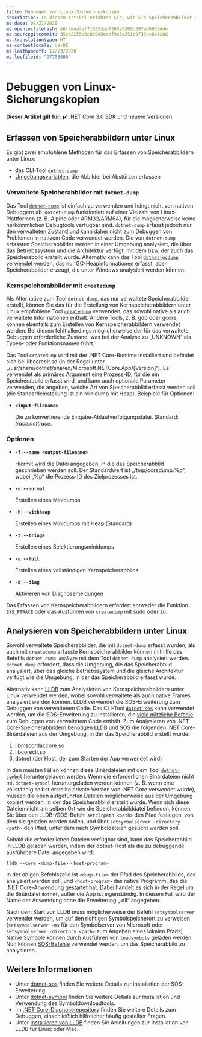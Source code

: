 ```yaml
---
title: Debuggen von Linux-Sicherungskopien
description: In diesem Artikel erfahren Sie, wie Sie Speicherabbilder aus Linux-Umgebungen erfassen und analysieren.
ms.date: 08/27/2020
ms.openlocfilehash: e6f2eea3af718853ad7365a5209b397a66035dde
ms.sourcegitcommit: 35ca2255c6c86968eaef9e3a251c9739ce8e4288
ms.translationtype: HT
ms.contentlocale: de-DE
ms.lasthandoff: 12/23/2020
ms.locfileid: "97753600"
---
```

# <a name="debug-linux-dumps"></a>Debuggen von Linux-Sicherungskopien

**Dieser Artikel gilt für:** ✔️ .NET Core 3.0 SDK und neuere Versionen

## <a name="collect-dumps-on-linux"></a>Erfassen von Speicherabbildern unter Linux

Es gibt zwei empfohlene Methoden für das Erfassen von Speicherabbildern unter Linux:

* das CLI-Tool [`dotnet-dump`](dotnet-dump.md)
* [Umgebungsvariablen](dumps.md#collecting-dumps-on-crash), die Abbilder bei Abstürzen erfassen

### <a name="managed-dumps-with-dotnet-dump"></a>Verwaltete Speicherabbilder mit `dotnet-dump`

Das Tool [`dotnet-dump`](dotnet-dump.md) ist einfach zu verwenden und hängt nicht von nativen Debuggern ab. `dotnet-dump` funktioniert auf einer Vielzahl von Linux-Plattformen (z. B. Alpine oder ARM32/ARM64), für die möglicherweise keine herkömmlichen Debugtools verfügbar sind. `dotnet-dump` erfasst jedoch nur den verwalteten Zustand und kann daher nicht zum Debuggen von Problemen in nativem Code verwendet werden. Die von `dotnet-dump` erfassten Speicherabbilder werden in einer Umgebung analysiert, die über das Betriebssystem und die Architektur verfügt, mit dem bzw. der auch das Speicherabbild erstellt wurde. Alternativ kann das Tool [`dotnet-gcdump`](dotnet-gcdump.md) verwendet werden, das nur GC-Heapinformationen erfasst, aber Speicherabbilder erzeugt, die unter Windows analysiert werden können.

### <a name="core-dumps-with-createdump"></a>Kernspeicherabbilder mit `createdump`

Als Alternative zum Tool `dotnet-dump`, das nur verwaltete Speicherabbilder erstellt, können Sie das für die Erstellung von Kernspeicherabbildern unter Linux empfohlene Tool [`createdump`](https://github.com/dotnet/runtime/blob/master/docs/design/coreclr/botr/xplat-minidump-generation.md) verwenden, das sowohl native als auch verwaltete Informationen enthält. Andere Tools, z. B. gdb oder gcore, können ebenfalls zum Erstellen von Kernspeicherabbildern verwendet werden. Bei diesen fehlt allerdings möglicherweise der für das verwaltete Debuggen erforderliche Zustand, was bei der Analyse zu „UNKNOWN“ als Typen- oder Funktionsnamen führt.

Das Tool `createdump` wird mit der .NET Core-Runtime installiert und befindet sich bei libcoreclr.so (in der Regel unter „/usr/share/dotnet/shared/Microsoft.NETCore.App/[Version]“). Es verwendet als primäres Argument eine Prozess-ID, für die ein Speicherabbild erfasst wird, und kann auch optionale Parameter verwenden, die angeben, welche Art von Speicherabbild erfasst werden soll (die Standardeinstellung ist ein Minidump mit Heap). Beispiele für Optionen:

- **`<input-filename>`**

  Die zu konvertierende Eingabe-Ablaufverfolgungsdatei. Standard: *trace.nettrace*.

### <a name="options"></a>Optionen

- **`-f|--name <output-filename>`**

  Hiermit wird die Datei angegeben, in die das Speicherabbild geschrieben werden soll. Der Standardwert ist „/tmp/coredump.%p“, wobei „%p“ die Prozess-ID des Zielprozesses ist.

- **`-n|--normal`**

  Erstellen eines Minidumps

- **`-h|--withheap`**

  Erstellen eines Minidumps mit Heap (Standard)

- **`-t|--triage`**

  Erstellen eines Selektierungsminidumps

- **`-u|--full`**

  Erstellen eines vollständigen Kernspeicherabbilds

- **`-d|--diag`**

  Aktivieren von Diagnosemeldungen

Das Erfassen von Kernspeicherabbildern erfordert entweder die Funktion `SYS_PTRACE` oder das Ausführen von `createdump` mit sudo oder su.

## <a name="analyze-dumps-on-linux"></a>Analysieren von Speicherabbildern unter Linux

Sowohl verwaltete Speicherabbilder, die mit `dotnet-dump` erfasst wurden, als auch mit `createdump` erfasste Kernspeicherabbilder können mithilfe des Befehls `dotnet-dump analyze` mit dem Tool `dotnet-dump` analysiert werden. `dotnet dump` erfordert, dass die Umgebung, die das Speicherabbild analysiert, über das gleiche Betriebssystem und die gleiche Architektur verfügt wie die Umgebung, in der das Speicherabbild erfasst wurde.

Alternativ kann [LLDB](https://lldb.llvm.org/) zum Analysieren von Kernspeicherabbildern unter Linux verwendet werden, wobei sowohl verwaltete als auch native Frames analysiert werden können. LLDB verwendet die SOS-Erweiterung zum Debuggen von verwaltetem Code. Das CLI-Tool [`dotnet-sos`](dotnet-sos.md) kann verwendet werden, um die SOS-Erweiterung zu installieren, die [viele nützliche Befehle](https://github.com/dotnet/diagnostics/blob/master/documentation/sos-debugging-extension.md) zum Debuggen von verwaltetem Code enthält. Zum Analysieren von .NET Core-Speicherabbildern benötigen LLDB und SOS die folgenden .NET Core-Binärdateien aus der Umgebung, in der das Speicherabbild erstellt wurde:

1. libmscordaccore.so
2. libcoreclr.so
3. dotnet (der Host, der zum Starten der App verwendet wird)

In den meisten Fällen können diese Binärdateien mit dem Tool [`dotnet-symbol`](dotnet-symbol.md) heruntergeladen werden. Wenn die erforderlichen Binärdateien nicht mit `dotnet-symbol` heruntergeladen werden können (z. B. wenn eine vollständig selbst erstellte private Version von .NET Core verwendet wurde), müssen die oben aufgeführten Dateien möglicherweise aus der Umgebung kopiert werden, in der das Speicherabbild erstellt wurde. Wenn sich diese Dateien nicht am selben Ort wie die Speicherabbilddatei befinden, können Sie über den LLDB-/SOS-Befehl `setclrpath <path>` den Pfad festlegen, von dem sie geladen werden sollen, und über `setsymbolserver -directory <path>` den Pfad, unter dem nach Symboldateien gesucht werden soll.

Sobald die erforderlichen Dateien verfügbar sind, kann das Speicherabbild in LLDB geladen werden, indem der dotnet-Host als die zu debuggende ausführbare Datei angegeben wird:

```console
lldb --core <dump-file> <host-program>
```

In der obigen Befehlszeile ist `<dump-file>` der Pfad des Speicherabbilds, das analysiert werden soll, und `<host-program>` das native Programm, das die .NET Core-Anwendung gestartet hat. Dabei handelt es sich in der Regel um die Binärdatei `dotnet`, außer die App ist eigenständig. In diesem Fall wird der Name der Anwendung ohne die Erweiterung „.dll“ angegeben.

Nach dem Start von LLDB muss möglicherweise der Befehl `setsymbolserver` verwendet werden, um auf den richtigen Symbolspeicherort zu verweisen (`setsymbolserver -ms` für den Symbolserver von Microsoft oder `setsymbolserver -directory <path>` zum Angeben eines lokalen Pfads). Native Symbole können durch Ausführen von `loadsymbols` geladen werden. Nun können [SOS-Befehle](https://github.com/dotnet/diagnostics/blob/master/documentation/sos-debugging-extension.md) verwendet werden, um das Speicherabbild zu analysieren.

## <a name="see-also"></a>Weitere Informationen

- Unter [dotnet-sos](dotnet-sos.md) finden Sie weitere Details zur Installation der SOS-Erweiterung.
- Unter [dotnet-symbol](dotnet-symbol.md) finden Sie weitere Details zur Installation und Verwendung des Symboldownloadtools.
- Im [.NET Core-Diagnoserepository](https://github.com/dotnet/diagnostics/blob/master/documentation/) finden Sie weitere Details zum Debuggen, einschließlich hilfreicher häufig gestellter Fragen.
- Unter [Installieren von LLDB](https://github.com/dotnet/diagnostics/blob/master/documentation/sos.md#getting-lldb) finden Sie Anleitungen zur Installation von LLDB für Linux oder Mac.
